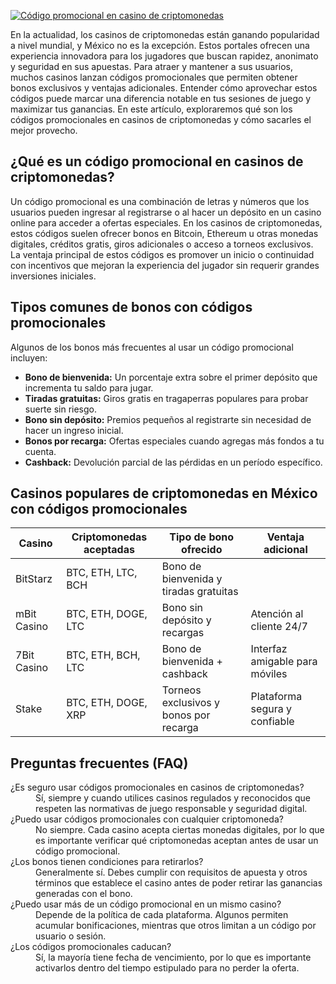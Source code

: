 [![Código promocional en casino de criptomonedas](https://123-caf.pages.dev/gitsignup.png)](https://vrmoo.ru/Bt82HjjY)

<p>En la actualidad, los casinos de criptomonedas están ganando popularidad a nivel mundial, y México no es la excepción. Estos portales ofrecen una experiencia innovadora para los jugadores que buscan rapidez, anonimato y seguridad en sus apuestas. Para atraer y mantener a sus usuarios, muchos casinos lanzan códigos promocionales que permiten obtener bonos exclusivos y ventajas adicionales. Entender cómo aprovechar estos códigos puede marcar una diferencia notable en tus sesiones de juego y maximizar tus ganancias. En este artículo, exploraremos qué son los códigos promocionales en casinos de criptomonedas y cómo sacarles el mejor provecho.</p>  <h2>¿Qué es un código promocional en casinos de criptomonedas?</h2> <p>Un código promocional es una combinación de letras y números que los usuarios pueden ingresar al registrarse o al hacer un depósito en un casino online para acceder a ofertas especiales. En los casinos de criptomonedas, estos códigos suelen ofrecer bonos en Bitcoin, Ethereum u otras monedas digitales, créditos gratis, giros adicionales o acceso a torneos exclusivos. La ventaja principal de estos códigos es promover un inicio o continuidad con incentivos que mejoran la experiencia del jugador sin requerir grandes inversiones iniciales.</p>  <h2>Tipos comunes de bonos con códigos promocionales</h2> <p>Algunos de los bonos más frecuentes al usar un código promocional incluyen:</p> <ul>   <li><strong>Bono de bienvenida:</strong> Un porcentaje extra sobre el primer depósito que incrementa tu saldo para jugar.</li>   <li><strong>Tiradas gratuitas:</strong> Giros gratis en tragaperras populares para probar suerte sin riesgo.</li>   <li><strong>Bono sin depósito:</strong> Premios pequeños al registrarte sin necesidad de hacer un ingreso inicial.</li>   <li><strong>Bonos por recarga:</strong> Ofertas especiales cuando agregas más fondos a tu cuenta.</li>   <li><strong>Cashback:</strong> Devolución parcial de las pérdidas en un período específico.</li> </ul>  <h2>Casinos populares de criptomonedas en México con códigos promocionales</h2> <table>   <thead>     <tr>       <th>Casino</th>       <th>Criptomonedas aceptadas</th>       <th>Tipo de bono ofrecido</th>       <th>Ventaja adicional</th>     </tr>   </thead>   <tbody>     <tr>       <td>BitStarz</td>       <td>BTC, ETH, LTC, BCH</td>       <td>Bono de bienvenida y tiradas gratuitas</td>       <td+Servicio rápido de retiro</td>     </tr>     <tr>       <td>mBit Casino</td>       <td>BTC, ETH, DOGE, LTC</td>       <td>Bono sin depósito y recargas</td>       <td>Atención al cliente 24/7</td>     </tr>     <tr>       <td>7Bit Casino</td>       <td>BTC, ETH, BCH, LTC</td>       <td>Bono de bienvenida + cashback</td>       <td>Interfaz amigable para móviles</td>     </tr>     <tr>       <td>Stake</td>       <td>BTC, ETH, DOGE, XRP</td>       <td>Torneos exclusivos y bonos por recarga</td>       <td>Plataforma segura y confiable</td>     </tr>   </tbody> </table>  <h2>Preguntas frecuentes (FAQ)</h2> <dl>   <dt>¿Es seguro usar códigos promocionales en casinos de criptomonedas?</dt>   <dd>Sí, siempre y cuando utilices casinos regulados y reconocidos que respeten las normativas de juego responsable y seguridad digital.</dd>    <dt>¿Puedo usar códigos promocionales con cualquier criptomoneda?</dt>   <dd>No siempre. Cada casino acepta ciertas monedas digitales, por lo que es importante verificar qué criptomonedas aceptan antes de usar un código promocional.</dd>    <dt>¿Los bonos tienen condiciones para retirarlos?</dt>   <dd>Generalmente sí. Debes cumplir con requisitos de apuesta y otros términos que establece el casino antes de poder retirar las ganancias generadas con el bono.</dd>    <dt>¿Puedo usar más de un código promocional en un mismo casino?</dt>   <dd>Depende de la política de cada plataforma. Algunos permiten acumular bonificaciones, mientras que otros limitan a un código por usuario o sesión.</dd>    <dt>¿Los códigos promocionales caducan?</dt>   <dd>Sí, la mayoría tiene fecha de vencimiento, por lo que es importante activarlos dentro del tiempo estipulado para no perder la oferta.</dd> </dl>